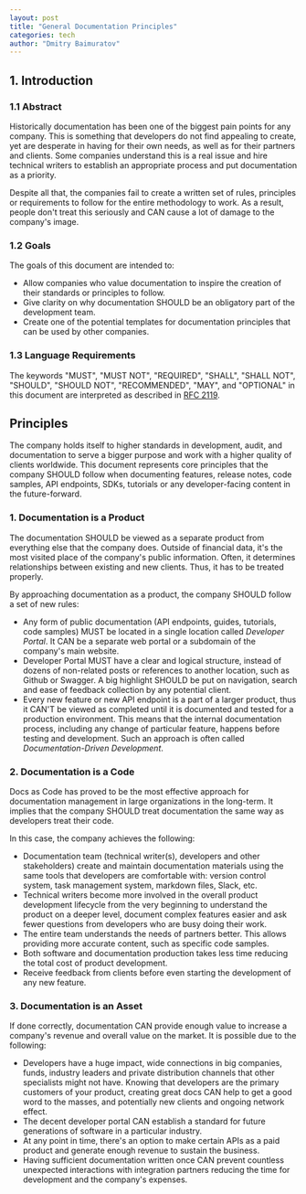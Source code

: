 ```yaml
---
layout: post
title: "General Documentation Principles"
categories: tech
author: "Dmitry Baimuratov"
---
```


## 1. Introduction

### 1.1 Abstract

Historically documentation has been one of the biggest pain points for any company. This is something that developers do not find appealing to create, yet are desperate in having for their own needs, as well as for their partners and clients. Some companies understand this is a real issue and hire technical writers to establish an appropriate process and put documentation as a priority.

Despite all that, the companies fail to create a written set of rules, principles or requirements to follow for the entire methodology to work. As a result, people don't treat this seriously and CAN cause a lot of damage to the company's image.

### 1.2 Goals

The goals of this document are intended to:
- Allow companies who value documentation to inspire the creation of their standards or principles to follow.
- Give clarity on why documentation SHOULD be an obligatory part of the development team.
- Create one of the potential templates for documentation principles that can be used by other companies.

### 1.3 Language Requirements

The keywords "MUST", "MUST NOT", "REQUIRED", "SHALL", "SHALL NOT", "SHOULD", "SHOULD NOT", "RECOMMENDED", "MAY", and "OPTIONAL" in this document are interpreted as described in [RFC 2119](https://www.ietf.org/rfc/rfc2119.txt).

## Principles

The company holds itself to higher standards in development, audit, and documentation to serve a bigger purpose and work with a higher quality of clients worldwide. This document represents core principles that the company SHOULD follow when documenting features, release notes, code samples, API endpoints, SDKs, tutorials or any developer-facing content in the future-forward.

### 1. Documentation is a Product
The documentation SHOULD be viewed as a separate product from everything else that the company does. Outside of financial data, it's the most visited place of the company's public information. Often, it determines relationships between existing and new clients. Thus, it has to be treated properly.

By approaching documentation as a product, the company SHOULD follow a set of new rules:
- Any form of public documentation (API endpoints, guides, tutorials, code samples) MUST be located in a single location called *Developer Portal*. It CAN be a separate web portal or a subdomain of the company's main website.
- Developer Portal MUST have a clear and logical structure, instead of dozens of non-related posts or references to another location, such as Github or Swagger. A big highlight SHOULD be put on navigation, search and ease of feedback collection by any potential client.
- Every new feature or new API endpoint is a part of a larger product, thus it CAN'T be viewed as completed until it is documented and tested for a production environment. This means that the internal documentation process, including any change of particular feature, happens before testing and development. Such an approach is often called *Documentation-Driven Development*.

### 2. Documentation is a Code

Docs as Code has proved to be the most effective approach for documentation management in large organizations in the long-term. It implies that the company SHOULD treat documentation the same way as developers treat their code.

In this case, the company achieves the following:
- Documentation team (technical writer(s), developers and other stakeholders) create and maintain documentation materials using the same tools that developers are comfortable with: version control system, task management system, markdown files, Slack, etc.
- Technical writers become more involved in the overall product development lifecycle from the very beginning to understand the product on a deeper level, document complex features easier and ask fewer questions from developers who are busy doing their work.
- The entire team understands the needs of partners better. This allows providing more accurate content, such as specific code samples.
- Both software and documentation production takes less time reducing the total cost of product development.
- Receive feedback from clients before even starting the development of any new feature.

### 3. Documentation is an Asset

If done correctly, documentation CAN provide enough value to increase a company's revenue and overall value on the market. It is possible due to the following:
- Developers have a huge impact, wide connections in big companies, funds, industry leaders and private distribution channels that other specialists might not have. Knowing that developers are the primary customers of your product, creating great docs CAN help to get a good word to the masses, and potentially new clients and ongoing network effect. 
- The decent developer portal CAN establish a standard for future generations of software in a particular industry.
- At any point in time, there's an option to make certain APIs as a paid product and generate enough revenue to sustain the business.
- Having sufficient documentation written once CAN prevent countless unexpected interactions with integration partners reducing the time for development and the company's expenses.

